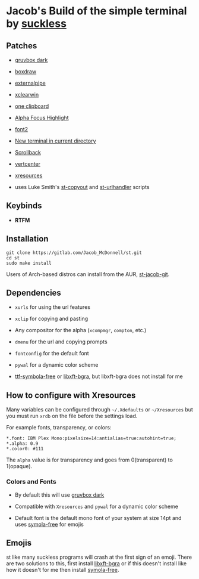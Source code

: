 # Jacob's Build of the simple terminal by [suckless](https://st.suckless.org)

## Patches

- [gruvbox dark](https://st.suckless.org/patches/gruvbox/)

- [boxdraw](https://st.suckless.org/patches/boxdraw/)

- [externalpipe](https://st.suckless.org/patches/externalpipe/)

- [xclearwin](https://st.suckless.org/patches/xclearwin/)

- [one clipboard](https://st.suckless.org/patches/clipboard/)

- [Alpha Focus Highlight](https://st.suckless.org/patches/alpha_focus_highlight/)

- [font2](https://st.suckless.org/patches/font2/
)
- [New terminal in current directory](https://st.suckless.org/patches/newterm/)

- [Scrollback](https://st.suckless.org/patches/scrollback/)

- [vertcenter](https://st.suckless.org/patches/vertcenter/)

- [xresources](https://st.suckless.org/patches/xresources/)

- uses Luke Smith's [st-copyout](https://github.com/LukeSmithxyz/st/blob/master/st-copyout) and [st-urlhandler](https://github.com/LukeSmithxyz/st/blob/master/st-urlhandler) scripts

## Keybinds

- **RTFM**

## Installation

```shell
git clone https://gitlab.com/Jacob_McDonnell/st.git
cd st
sudo make install
```

Users of Arch-based distros can install from the AUR, [st-jacob-git](https://aur.archlinux.org/packages/st-jacob-git/).

## Dependencies

- `xurls` for using the url features

- `xclip` for copying and pasting

- Any compositor for the alpha (`xcompmgr`, `compton`, etc.)

- `dmenu` for the url and copying prompts

- `fontconfig` for the default font

- `pywal` for a dynamic color scheme

- [ttf-symbola-free](https://aur.archlinux.org/packages/ttf-symbola-free/) or [libxft-bgra](https://aur.archlinux.org/packages/libxft-bgra/), but libxft-bgra does not install for me

## How to configure with Xresources

Many variables can be configured through `~/.Xdefaults` or `~/Xresources` but you must run `xrdb` on the file before the settings load.

For example fonts, transparency, or colors:

```
*.font:	IBM Plex Mono:pixelsize=14:antialias=true:autohint=true;
*.alpha: 0.9
*.color0: #111
```

The `alpha` value is for transparency and goes from 0(transparent) to 1(opaque).

### Colors and Fonts

- By default this will use [gruvbox dark](https://github.com/morhetz/gruvbox)

- Compatible with `Xresources` and `pywal` for a dynamic color scheme

- Default font is the default mono font of your system at size 14pt and uses [symola-free](https://aur.archlinux.org/packages/ttf-symbola-free/)  for emojis

## Emojis

st like many suckless programs will crash at the first sign of an emoji. There are two solutions to this, first install [libxft-bgra](https://aur.archlinux.org/packages/libxft-bgra/) or if this doesn't install like how it doesn't for me then install [symola-free](https://aur.archlinux.org/packages/ttf-symbola-free/).
